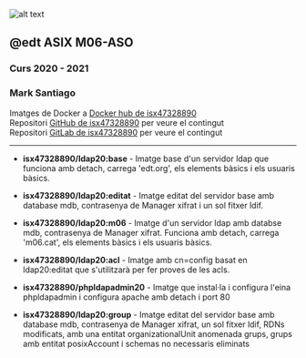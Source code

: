 ![alt text][logo]

## @edt ASIX M06-ASO
### Curs 2020 - 2021
### Mark Santiago

Imatges de Docker a [Docker hub de isx47328890]  
Repositori [GitHub de isx47328890] per veure el contingut  
Repositori [GitLab de isx47328890] per veure el contingut

---
* **isx47328890/ldap20:base** - Imatge base d'un servidor ldap que funciona amb detach, carrega 'edt.org', els elements bàsics i els usuaris bàsics.


* **isx47328890/ldap20:editat** - Imatge editat del servidor base amb database mdb, contrasenya de Manager xifrat i un sol fitxer ldif.


* **isx47328890/ldap20:m06** - Imatge d'un servidor ldap amb databse mdb, contrasenya de Manager xifrat. Funciona amb detach, carrega 'm06.cat', els elements bàsics i els usuaris bàsics.


* **isx47328890/ldap20:acl** -  Imatge amb cn=config basat en ldap20:editat que s'utilitzarà per fer proves de les acls.

* **isx47328890/phpldapadmin20** - Imatge que instal·la i configura l'eina phpldapadmin i configura apache amb detach i port 80

* **isx47328890/ldap20:group** - Imatge editat del servidor base amb database mdb, contrasenya de Manager xifrat, un sol fitxer ldif, RDNs modificats, amb una entitat organizationalUnit anomenada grups, grups amb entitat posixAccount i schemas no necessaris eliminats

[logo]: https://www.openldap.org/images/headers/LDAPworm.gif
[Docker hub de isx47328890]: https://hub.docker.com/u/isx47328890
[GitHub de isx47328890]: https://github.com/isx47328890/ldap20
[GitLab de isx47328890]: https://gitlab.com/isx47328890/ldap20
